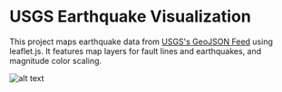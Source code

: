 # USGS Earthquake Visualization

This project maps earthquake data from [USGS's GeoJSON Feed](https://earthquake.usgs.gov/earthquakes/feed/v1.0/geojson.php) using leaflet.js. It features map layers for fault lines and earthquakes, and magnitude color scaling.

![alt text](https://github.com/astansall/USGS-Earthquake-Visualization/blob/master/images/sample2.PNG "Dashboard")

